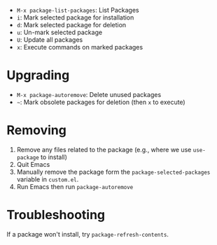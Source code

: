 - `M-x package-list-packages`: List Packages
- `i`: Mark selected package for installation
- `d`: Mark selected package for deletion
- `u`: Un-mark selected package
- `U`: Update all packages
- `x`: Execute commands on marked packages

# Upgrading

- `M-x package-autoremove`: Delete unused packages
- `~`: Mark obsolete packages for deletion (then `x` to execute)

# Removing

1. Remove any files related to the package (e.g., where we use `use-package` to install)
2. Quit Emacs
3. Manually remove the package form the `package-selected-packages` variable in `custom.el`. 
4. Run Emacs then run `package-autoremove`

# Troubleshooting

If a package won't install, try `package-refresh-contents`.
